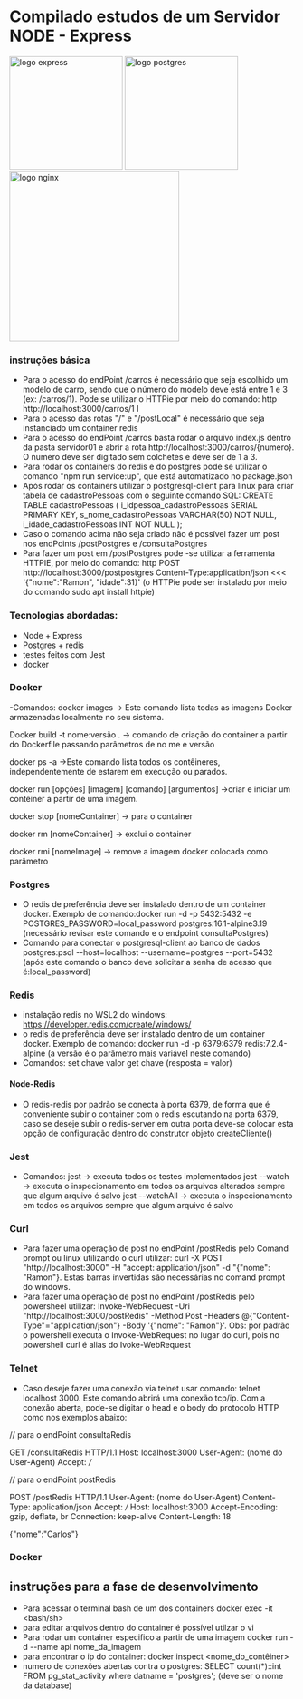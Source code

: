 # Compilado estudos de um Servidor NODE - Express

<div>
<img src="https://user-images.githubusercontent.com/25181517/183859966-a3462d8d-1bc7-4880-b353-e2cbed900ed6.png" alt="logo express" width="200" height="auto">
<img src="https://upload.wikimedia.org/wikipedia/commons/2/29/Postgresql_elephant.svg" alt="logo postgres" width="200" height="auto">
</div>
<img src="https://upload.wikimedia.org/wikipedia/commons/c/c5/Nginx_logo.svg" alt="logo nginx" width="300" height="auto">

### instruções básica

- Para o acesso do endPoint /carros é necessário que seja escolhido um modelo de carro, sendo que o número do modelo deve está entre 1 e 3 (ex: /carros/1). Pode se utilizar o HTTPie por meio do comando: http http://localhost:3000/carros/1  I
- Para o acesso das rotas "/" e "/postLocal" é necessário que seja instanciado um container redis
- Para o acesso do endPoint /carros basta rodar o arquivo index.js dentro da pasta servidor01 e abrir a rota http://localhost:3000/carros/{numero}. O numero deve ser digitado sem colchetes e deve ser de 1 a 3.
- Para rodar os containers do redis e do postgres pode se utilizar o comando "npm run service:up", que está automatizado no package.json
- Após rodar os containers utilizar o postgresql-client para linux para criar tabela de cadastroPessoas com o seguinte comando SQL: CREATE TABLE cadastroPessoas (
  i_idpessoa_cadastroPessoas SERIAL PRIMARY KEY,
  s_nome_cadastroPessoas VARCHAR(50) NOT NULL,
  i_idade_cadastroPessoas INT NOT NULL
);
 - Caso o comando acima não seja criado não é possível fazer um post nos endPoints /postPostgres e /consultaPostgres  
 - Para fazer um post em /postPostgres pode -se utilizar a ferramenta HTTPIE, por meio do comando: http POST http://localhost:3000/postpostgres Content-Type:application/json <<< '{"nome":"Ramon", "idade":31}' (o HTTPie pode ser instalado por meio do comando sudo apt install httpie) 

### Tecnologias abordadas:

- Node + Express
- Postgres + redis
- testes feitos com Jest
- docker

### Docker

-Comandos:
docker images -> Este comando lista todas as imagens Docker armazenadas localmente no seu sistema.

Docker build -t nome:versão . -> comando de criação do container a partir do Dockerfile passando parâmetros de no me e versão

docker ps -a ->Este comando lista todos os contêineres, independentemente de estarem em execução ou parados.

docker run [opções] [imagem] [comando] [argumentos] ->criar e iniciar um contêiner a partir de uma imagem.

docker stop [nomeContainer] -> para o container

docker rm [nomeContainer] -> exclui o container

docker rmi [nomeImage] -> remove a imagem docker colocada como parâmetro

### Postgres

- O redis de preferência deve ser instalado dentro de um container docker. Exemplo de comando:docker run -d -p 5432:5432 -e POSTGRES_PASSWORD=local_password postgres:16.1-alpine3.19 (necessário revisar este comando e o endpoint consultaPostgres)
- Comando para conectar o postgresql-client ao banco de dados postgres:psql --host=localhost --username=postgres --port=5432 (após este comando o banco deve solicitar a senha de acesso que é:local_password)

### Redis

- instalação redis no WSL2 do windows: https://developer.redis.com/create/windows/
- o redis de preferência deve ser instalado dentro de um container docker. Exemplo de comando: docker run -d -p 6379:6379 redis:7.2.4-alpine (a versão é o parâmetro mais variável neste comando)
- Comandos:
  set chave valor
  get chave (resposta = valor)

#### Node-Redis

- O redis-redis por padrão se conecta à porta 6379, de forma que é conveniente subir o container com o redis escutando na porta 6379, caso se deseje subir o redis-server em outra porta deve-se colocar esta opção de configuração dentro do construtor objeto createCliente()

### Jest

- Comandos:
  jest -> executa todos os testes implementados
  jest --watch -> executa o inspecionamento em todos os arquivos alterados sempre que algum arquivo é salvo
  jest --watchAll -> executa o inspecionamento em todos os arquivos sempre que algum arquivo é salvo

### Curl

- Para fazer uma operação de post no endPoint /postRedis pelo Comand prompt ou linux utilizando o curl utilizar: curl -X POST "http://localhost:3000" -H "accept: application/json" -d "{\"nome\": \"Ramon\"}. Estas barras invertidas são necessárias no comand prompt do windows.
- Para fazer uma operação de post no endPoint /postRedis pelo powersheel utilizar: Invoke-WebRequest -Uri "http://localhost:3000/postRedis" -Method Post -Headers @{"Content-Type"="application/json"} -Body '{"nome": "Ramon"}'. Obs: por padrão o powershell executa o Invoke-WebRequest no lugar do curl, pois no powershell curl é alias do Ivoke-WebRequest

### Telnet

- Caso deseje fazer uma conexão via telnet usar comando: telnet localhost 3000. Este comando abrirá uma conexão tcp/ip. Com a conexão aberta, pode-se digitar o head e o body do protocolo HTTP como nos exemplos abaixo: 

// para o endPoint consultaRedis 

GET /consultaRedis HTTP/1.1
Host: localhost:3000
User-Agent: (nome do User-Agent)
Accept: */*

// para o endPoint postRedis

POST /postRedis HTTP/1.1
User-Agent: (nome do User-Agent)
Content-Type: application/json
Accept: */*
Host: localhost:3000
Accept-Encoding: gzip, deflate, br
Connection: keep-alive
Content-Length: 18

{"nome":"Carlos"}


### Docker
## instruções para a fase de desenvolvimento

- Para acessar o terminal bash de um dos containers docker exec -it <idcontainner> <bash/sh>
- para editar arquivos dentro do container é possível utilzar o vi
- Para rodar um container especifico a partir de uma imagem docker run -d --name api nome_da_imagem
- para encontrar o ip do container: docker inspect <nome_do_contêiner> 
- numero de conexões abertas contra o postgres: SELECT count(\*)::int FROM pg_stat_activity where datname = 'postgres'; (deve ser o nome da database)

